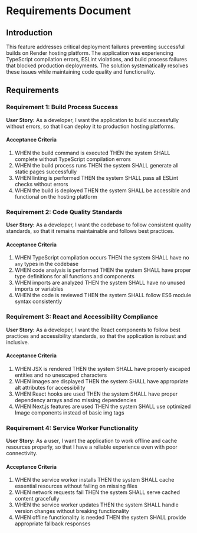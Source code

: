 # Requirements Document

## Introduction

This feature addresses critical deployment failures preventing successful builds on Render hosting platform. The application was experiencing TypeScript compilation errors, ESLint violations, and build process failures that blocked production deployments. The solution systematically resolves these issues while maintaining code quality and functionality.

## Requirements

### Requirement 1: Build Process Success

**User Story:** As a developer, I want the application to build successfully without errors, so that I can deploy it to production hosting platforms.

#### Acceptance Criteria

1. WHEN the build command is executed THEN the system SHALL complete without TypeScript compilation errors
2. WHEN the build process runs THEN the system SHALL generate all static pages successfully
3. WHEN linting is performed THEN the system SHALL pass all ESLint checks without errors
4. WHEN the build is deployed THEN the system SHALL be accessible and functional on the hosting platform

### Requirement 2: Code Quality Standards

**User Story:** As a developer, I want the codebase to follow consistent quality standards, so that it remains maintainable and follows best practices.

#### Acceptance Criteria

1. WHEN TypeScript compilation occurs THEN the system SHALL have no `any` types in the codebase
2. WHEN code analysis is performed THEN the system SHALL have proper type definitions for all functions and components
3. WHEN imports are analyzed THEN the system SHALL have no unused imports or variables
4. WHEN the code is reviewed THEN the system SHALL follow ES6 module syntax consistently

### Requirement 3: React and Accessibility Compliance

**User Story:** As a developer, I want the React components to follow best practices and accessibility standards, so that the application is robust and inclusive.

#### Acceptance Criteria

1. WHEN JSX is rendered THEN the system SHALL have properly escaped entities and no unescaped characters
2. WHEN images are displayed THEN the system SHALL have appropriate alt attributes for accessibility
3. WHEN React hooks are used THEN the system SHALL have proper dependency arrays and no missing dependencies
4. WHEN Next.js features are used THEN the system SHALL use optimized Image components instead of basic img tags

### Requirement 4: Service Worker Functionality

**User Story:** As a user, I want the application to work offline and cache resources properly, so that I have a reliable experience even with poor connectivity.

#### Acceptance Criteria

1. WHEN the service worker installs THEN the system SHALL cache essential resources without failing on missing files
2. WHEN network requests fail THEN the system SHALL serve cached content gracefully
3. WHEN the service worker updates THEN the system SHALL handle version changes without breaking functionality
4. WHEN offline functionality is needed THEN the system SHALL provide appropriate fallback responses
